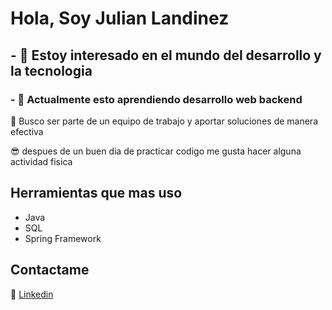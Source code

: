 # Hola, Soy Julian Landinez
## - 👀 Estoy interesado en el mundo del desarrollo y la tecnologia
### - 🌱 Actualmente esto aprendiendo desarrollo web backend

  💞️ Busco ser parte de un equipo de trabajo y aportar soluciones de manera efectiva 

  😎 despues de un buen dia de practicar codigo me gusta hacer alguna actividad fisica

## Herramientas que mas uso
- Java
- SQL
- Spring Framework


## Contactame
📑 [Linkedin](https://www.linkedin.com/in/julian-landinez)	

<!---
JulianLandinez/JulianLandinez is a ✨ special ✨ repository because its `README.md` (this file) appears on your GitHub profile.
You can click the Preview link to take a look at your changes.
--->
